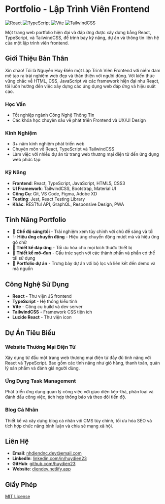 # Portfolio - Lập Trình Viên Frontend

![React](https://img.shields.io/badge/React-18.3.1-blue)
![TypeScript](https://img.shields.io/badge/TypeScript-5.5.3-blue)
![Vite](https://img.shields.io/badge/Vite-5.4.2-purple)
![TailwindCSS](https://img.shields.io/badge/TailwindCSS-3.4.1-cyan)

Một trang web portfolio hiện đại và đáp ứng được xây dựng bằng React, TypeScript, và TailwindCSS, để trình bày kỹ năng, dự án và thông tin liên hệ của một lập trình viên frontend.

## Giới Thiệu Bản Thân

Xin chào! Tôi là Nguyễn Huy Điền một Lập Trình Viên Frontend với niềm đam mê tạo ra trải nghiệm web đẹp và thân thiện với người dùng. Với kiến thức vững chắc về HTML, CSS, JavaScript và các framework hiện đại như React, tôi luôn hướng đến việc xây dựng các ứng dụng web đáp ứng và hiệu suất cao.

### Học Vấn
- Tốt nghiệp ngành Công Nghệ Thông Tin
- Các khóa học chuyên sâu về phát triển Frontend và UX/UI Design

### Kinh Nghiệm
- 3+ năm kinh nghiệm phát triển web
- Chuyên môn về React, TypeScript và TailwindCSS
- Làm việc với nhiều dự án từ trang web thương mại điện tử đến ứng dụng web phức tạp

### Kỹ Năng
- **Frontend**: React, TypeScript, JavaScript, HTML5, CSS3
- **UI Framework**: TailwindCSS, Bootstrap, Material UI
- **Công Cụ**: Git, VS Code, Figma, Adobe XD
- **Testing**: Jest, React Testing Library
- **Khác**: RESTful API, GraphQL, Responsive Design, PWA

## Tính Năng Portfolio

- 🌙 **Chế độ sáng/tối** - Trải nghiệm xem tùy chỉnh với chủ đề sáng và tối
- ✨ **Hiệu ứng chuyển động** - Hiệu ứng chuyển động mượt mà và hiệu ứng gõ chữ
- 📱 **Thiết kế đáp ứng** - Tối ưu hóa cho mọi kích thước thiết bị
- 🧩 **Thiết kế mô-đun** - Cấu trúc sạch với các thành phần và phần có thể tái sử dụng
- 📂 **Portfolio dự án** - Trưng bày dự án với bộ lọc và liên kết đến demo và mã nguồn

## Công Nghệ Sử Dụng

- **React** - Thư viện JS frontend
- **TypeScript** - Hệ thống kiểu tĩnh
- **Vite** - Công cụ build và dev server
- **TailwindCSS** - Framework CSS tiện ích
- **Lucide React** - Thư viện icon

## Dự Án Tiêu Biểu

### Website Thương Mại Điện Tử
Xây dựng từ đầu một trang web thương mại điện tử đầy đủ tính năng với React và TypeScript. Bao gồm các tính năng như giỏ hàng, thanh toán, quản lý sản phẩm và đánh giá người dùng.

### Ứng Dụng Task Management
Phát triển ứng dụng quản lý công việc với giao diện kéo-thả, phân loại và đánh dấu công việc, tích hợp thông báo và theo dõi tiến độ.

### Blog Cá Nhân
Thiết kế và xây dựng blog cá nhân với CMS tùy chỉnh, tối ưu hóa SEO và tích hợp chức năng bình luận và chia sẻ mạng xã hội.

## Liên Hệ

- **Email**: nhdiendnc.dev@email.com
- **LinkedIn**: [linkedin.com/in/huydien23](https://linkedin.com/in/huydien23)
- **GitHub**: [github.com/huydien23](https://github.com/huydien23)
- **Website**: [diendev.netlify.app](https://diendev.netlify.app)

## Giấy Phép

[MIT License](LICENSE)